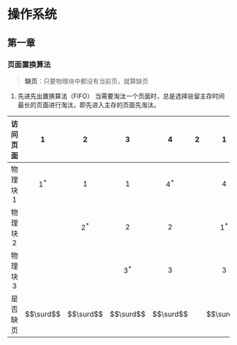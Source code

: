 # 操作系统

## 第一章

### 页面置换算法
> **缺页**：只要物理块中都没有当前页，就算缺页

1. 先进先出置换算法（FIFO）
当需要淘汰一个页面时，总是选择驻留主存时间最长的页面进行淘汰，即先进入主存的页面先淘汰。

|访问页面 | 1 | 2 | 3 | 4 | 2 | 1 | 5 | 2 | 1 |
|:-: | :-: | :-: | :-: | :-: | :-: | :-: | :-:| :-: | :-:|
|物理块1 | $$1^*$$ | 1 | 1 | $$4^*$$ |  | 4 | 4 | $$2^*$$ | |
|物理块2 |  | $$2^*$$ | 2 | 2 |  | $$1^*$$ | 1 | 1| |
|物理块3 |  |  | $$3^*$$ | 3 |  | 3 | $$5^*$$ | 5 |  |
|是否缺页 | $$\surd$$  | $$\surd$$ | $$\surd$$ | $$\surd$$ |  | $$\surd$$ | $$\surd$$ | $$\surd$$ |  | |
